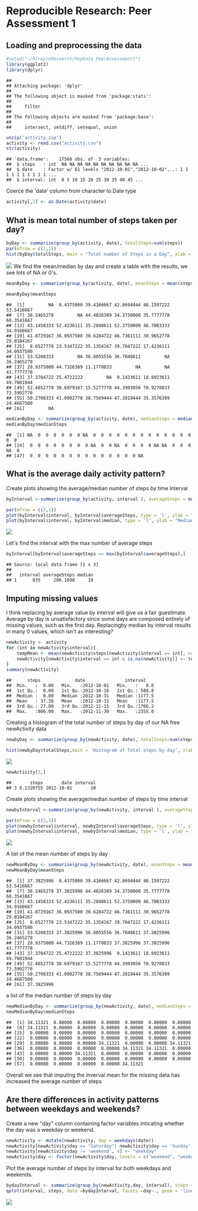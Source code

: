 # Reproducible Research: Peer Assessment 1


## Loading and preprocessing the data

```r
#setwd("~/R/reproResearch/RepData_PeerAssessment1")
library(ggplot2)
library(dplyr)
```

```
## 
## Attaching package: 'dplyr'
## 
## The following object is masked from 'package:stats':
## 
##     filter
## 
## The following objects are masked from 'package:base':
## 
##     intersect, setdiff, setequal, union
```

```r
unzip('activity.zip')
activity <- read.csv("activity.csv")
str(activity)
```

```
## 'data.frame':	17568 obs. of  3 variables:
##  $ steps   : int  NA NA NA NA NA NA NA NA NA NA ...
##  $ date    : Factor w/ 61 levels "2012-10-01","2012-10-02",..: 1 1 1 1 1 1 1 1 1 1 ...
##  $ interval: int  0 5 10 15 20 25 30 35 40 45 ...
```
Coerce the 'date' column from character to Date type

```r
activity[,2] <- as.Date(activity$date)
```

## What is mean total number of steps taken per day?

```r
byDay <- summarize(group_by(activity, date), totalSteps=sum(steps))
par(mfrow = c(1,1))
hist(byDay$totalSteps, main = "Total number of Steps in a Day", xlab = "Steps in a day")
```

![](PA1_template_files/figure-html/unnamed-chunk-3-1.png) 
We find the mean/median by day and create a table with the results, we see lots of NA or 0's.


```r
meanByDay <- summarize(group_by(activity, date), meanSteps = mean(steps)) 
 
meanByDay$meanSteps
```

```
##  [1]         NA  0.4375000 39.4166667 42.0694444 46.1597222 53.5416667
##  [7] 38.2465278         NA 44.4826389 34.3750000 35.7777778 60.3541667
## [13] 43.1458333 52.4236111 35.2048611 52.3750000 46.7083333 34.9166667
## [19] 41.0729167 36.0937500 30.6284722 46.7361111 30.9652778 29.0104167
## [25]  8.6527778 23.5347222 35.1354167 39.7847222 17.4236111 34.0937500
## [31] 53.5208333         NA 36.8055556 36.7048611         NA 36.2465278
## [37] 28.9375000 44.7326389 11.1770833         NA         NA 43.7777778
## [43] 37.3784722 25.4722222         NA  0.1423611 18.8923611 49.7881944
## [49] 52.4652778 30.6979167 15.5277778 44.3993056 70.9270833 73.5902778
## [55] 50.2708333 41.0902778 38.7569444 47.3819444 35.3576389 24.4687500
## [61]         NA
```


```r
medianByDay <- summarize(group_by(activity, date), medianSteps = median(steps))
medianByDay$medianSteps
```

```
##  [1] NA  0  0  0  0  0  0 NA  0  0  0  0  0  0  0  0  0  0  0  0  0  0  0
## [24]  0  0  0  0  0  0  0  0 NA  0  0 NA  0  0  0  0 NA NA  0  0  0 NA  0
## [47]  0  0  0  0  0  0  0  0  0  0  0  0  0  0 NA
```

## What is the average daily activity pattern?
Create plots showing the average/median number of steps by time interval

```r
byInterval <-summarize(group_by(activity, interval ), averageSteps = mean(steps, na.rm = T), median = median(steps, na.rm = T))

par(mfrow = c(2,1))
plot(byInterval$interval, byInterval$averageSteps, type = 'l', ylab = "Mean number of Steps", xlab = "Time interval")
plot(byInterval$interval, byInterval$median, type = 'l', ylab = "Median number of Steps", xlab = "Time interval")
```

![](PA1_template_files/figure-html/unnamed-chunk-6-1.png) 

Let's find the interval with the max number of average steps

```r
byInterval[byInterval$averageSteps == max(byInterval$averageSteps),]
```

```
## Source: local data frame [1 x 3]
## 
##   interval averageSteps median
## 1      835     206.1698     19
```


## Imputing missing values
I think replacing by average value by interval will give us a fair guestimate.  Average by day is unsatisfactory since some days are composed entirely of missing values, such as the first day.  Replacingby median by interval results in many 0 values, which 
isn't as interesting?


```r
newActivity <- activity
for (int in newActivity$interval){
    tempMean <- mean(newActivity$steps[newActivity$interval == int], na.rm=T)
    newActivity[newActivity$interval == int & is.na(newActivity)] <- tempMean
}
summary(newActivity)
```

```
##      steps             date               interval     
##  Min.   :  0.00   Min.   :2012-10-01   Min.   :   0.0  
##  1st Qu.:  0.00   1st Qu.:2012-10-16   1st Qu.: 588.8  
##  Median :  0.00   Median :2012-10-31   Median :1177.5  
##  Mean   : 37.38   Mean   :2012-10-31   Mean   :1177.5  
##  3rd Qu.: 27.00   3rd Qu.:2012-11-15   3rd Qu.:1766.2  
##  Max.   :806.00   Max.   :2012-11-30   Max.   :2355.0
```

Creating a histogram of the total number of steps by day of our NA free newActivity data

```r
newbyDay <- summarize(group_by(newActivity, date), totalSteps=sum(steps))

hist(newbyDay$totalSteps,main = 'Histogram of Total steps by day', xlab = "Total step by day")
```

![](PA1_template_files/figure-html/unnamed-chunk-9-1.png) 

```r
newActivity[3,]
```

```
##       steps       date interval
## 3 0.1320755 2012-10-01       10
```


Create plots showing the average/median number of steps by time interval

```r
newbyInterval <-summarize(group_by(newActivity, interval ), averageSteps = mean(steps, na.rm = T), median = median(steps, na.rm = T))

par(mfrow = c(2,1))
plot(newbyInterval$interval, newbyInterval$averageSteps, type = 'l', ylab = "Mean number of Steps", xlab = "Time interval")
plot(newbyInterval$interval, newbyInterval$median, type = 'l', ylab = "Median number of Steps", xlab = "Time interval")
```

![](PA1_template_files/figure-html/unnamed-chunk-10-1.png) 


A list of the mean number of steps by day

```r
newMeanByDay <- summarize(group_by(newActivity, date), meanSteps = mean(steps)) 
newMeanByDay$meanSteps
```

```
##  [1] 37.3825996  0.4375000 39.4166667 42.0694444 46.1597222 53.5416667
##  [7] 38.2465278 37.3825996 44.4826389 34.3750000 35.7777778 60.3541667
## [13] 43.1458333 52.4236111 35.2048611 52.3750000 46.7083333 34.9166667
## [19] 41.0729167 36.0937500 30.6284722 46.7361111 30.9652778 29.0104167
## [25]  8.6527778 23.5347222 35.1354167 39.7847222 17.4236111 34.0937500
## [31] 53.5208333 37.3825996 36.8055556 36.7048611 37.3825996 36.2465278
## [37] 28.9375000 44.7326389 11.1770833 37.3825996 37.3825996 43.7777778
## [43] 37.3784722 25.4722222 37.3825996  0.1423611 18.8923611 49.7881944
## [49] 52.4652778 30.6979167 15.5277778 44.3993056 70.9270833 73.5902778
## [55] 50.2708333 41.0902778 38.7569444 47.3819444 35.3576389 24.4687500
## [61] 37.3825996
```

a list of the median number of steps by day

```r
newMedianByDay <- summarize(group_by(newActivity, date), medianSteps = median(steps))
newMedianByDay$medianSteps
```

```
##  [1] 34.11321  0.00000  0.00000  0.00000  0.00000  0.00000  0.00000
##  [8] 34.11321  0.00000  0.00000  0.00000  0.00000  0.00000  0.00000
## [15]  0.00000  0.00000  0.00000  0.00000  0.00000  0.00000  0.00000
## [22]  0.00000  0.00000  0.00000  0.00000  0.00000  0.00000  0.00000
## [29]  0.00000  0.00000  0.00000 34.11321  0.00000  0.00000 34.11321
## [36]  0.00000  0.00000  0.00000  0.00000 34.11321 34.11321  0.00000
## [43]  0.00000  0.00000 34.11321  0.00000  0.00000  0.00000  0.00000
## [50]  0.00000  0.00000  0.00000  0.00000  0.00000  0.00000  0.00000
## [57]  0.00000  0.00000  0.00000  0.00000 34.11321
```


Overall we see that imputing the inverval mean for the missing data has increased the average number of steps



## Are there differences in activity patterns between weekdays and weekends?
Create a new "day" column containing factor variables inticating whether the day was a weekday or weekend.


```r
newActivity <- mutate(newActivity, day = weekdays(date))
newActivity[newActivity$day == "Saturday"| newActivity$day == 'Sunday',4] <- 'weekend'
newActivity[newActivity$day != 'weekend', 4] <- "weekday"
newActivity$day <- factor(newActivity$day, levels = c("weekend", "weekday"))
```

Plot the average number of steps by interval for both weekdays and weekends.


```r
bydayInterval <- summarize(group_by(newActivity,day, interval), steps = mean(steps))
qplot(interval, steps, data =bydayInterval, facets =day~., geom = 'line' )
```

![](PA1_template_files/figure-html/unnamed-chunk-14-1.png) 
